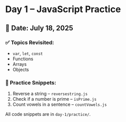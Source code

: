 # Day 1 – JavaScript Practice

## 📅 Date: July 18, 2025

### ✅ Topics Revisited:
- `var`, `let`, `const`
- Functions
- Arrays
- Objects

### 🔧 Practice Snippets:
1. Reverse a string – `reversestring.js`
2. Check if a number is prime – `isPrime.js`
3. Count vowels in a sentence – `countVowels.js`

All code snippets are in `day-1/practice/`.